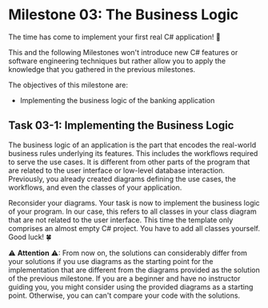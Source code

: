 # Milestone 03: The Business Logic

The time has come to implement your first real C# application! 🥳

This and the following Milestones won't introduce new C# features or software engineering techniques but rather allow you to apply the knowledge that you gathered in the previous milestones.

The objectives of this milestone are:

- Implementing the business logic of the banking application

## Task 03-1: Implementing the Business Logic

The business logic of an application is the part that encodes the real-world business rules underlying its features. This includes the workflows required to serve the use cases. It is different from other parts of the program that are related to the user interface or low-level database interaction. Previously, you already created diagrams defining the use cases, the workflows, and even the classes of your application.

Reconsider your diagrams. Your task is now to implement the business logic of your program. In our case, this refers to all classes in your class diagram that are not related to the user interface. This time the template only comprises an almost empty C# project. You have to add all classes yourself. Good luck! 🍀

⚠ __Attention__ ⚠: From now on, the solutions can considerably differ from your solutions if you use diagrams as the starting point for the implementation that are different from the diagrams provided as the solution of the previous milestone. If you are a beginner and have no instructor guiding you, you might consider using the provided diagrams as a starting point. Otherwise, you can can't compare your code with the solutions.
